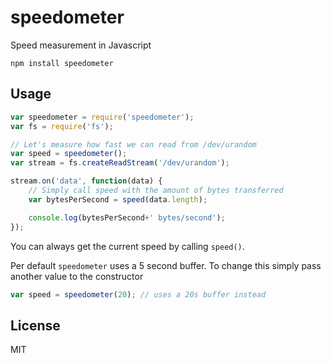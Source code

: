 # speedometer

Speed measurement in Javascript

	npm install speedometer

## Usage

``` js
var speedometer = require('speedometer');
var fs = require('fs');

// Let's measure how fast we can read from /dev/urandom
var speed = speedometer();
var stream = fs.createReadStream('/dev/urandom');

stream.on('data', function(data) {
	// Simply call speed with the amount of bytes transferred
	var bytesPerSecond = speed(data.length);

	console.log(bytesPerSecond+' bytes/second');
});
```

You can always get the current speed by calling `speed()`.

Per default `speedometer` uses a 5 second buffer.
To change this simply pass another value to the constructor

``` js
var speed = speedometer(20); // uses a 20s buffer instead
```

## License

MIT
